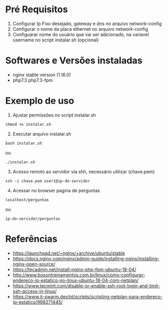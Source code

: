 # Pré Requisitos #

1. Configurar Ip Fixo desejado, gateway e dns no arquivo network-config
1. Configurar o nome da placa ethernet no arquivo network-config
1. Configuarar nome do usuário que vai ser adicionado, na variavel username no script instalar.sh (opcional)

# Softwares e Versões instaladas # 

- nginx stable version (1.16.0)
- php7.3 php7.3-fpm

# Exemplo de uso #

1. Ajustar permissões no script instalar.sh

```
chmod +x instalar.sh
```

2. Executar arquivo instalar.sh

```
bash instalar.sh
```

ou

```
./instalar.sh
```

3. Acesso remoto ao servidor via shh, necessário utilizar (chave.pem)

```
ssh -i chave.pem user1@ip-do-servidor
```

4. Acessar no browser pagina de perguntas

```
localhost/perguntas
```

ou

```
ip-do-servidor/perguntas
```

# Referências #

- https://launchpad.net/~nginx/+archive/ubuntu/stable
- https://docs.nginx.com/nginx/admin-guide/installing-nginx/installing-nginx-open-source/
- https://tecadmin.net/install-nginx-php-fpm-ubuntu-18-04/
- http://www.bosontreinamentos.com.br/linux/como-configurar-endereco-ip-estatico-no-linux-ubuntu-18-04-com-netplan/
- https://www.tecmint.com/disable-or-enable-ssh-root-login-and-limit-ssh-access-in-linux/
- https://www.it-swarm.dev/pt/scripts/scripting-netplan-para-endereco-ip-estatico/998271445/
